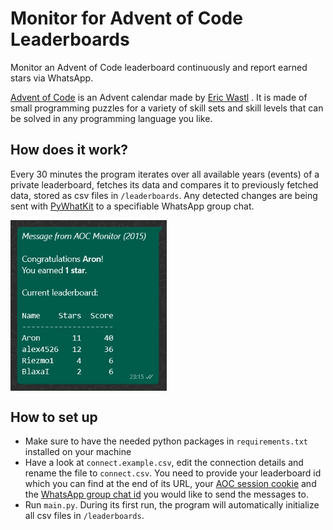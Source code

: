 # Monitor for Advent of Code Leaderboards

Monitor an Advent of Code leaderboard continuously and report earned stars via WhatsApp.

[Advent of Code](https://adventofcode.com/) is an Advent calendar made by [Eric Wastl](https://github.com/topaz) . It is made of small programming puzzles for a variety of skill sets and skill levels that can be solved in any programming language you like.

## How does it work?

Every 30 minutes the program iterates over all available years (events) of a private leaderboard, fetches its data and compares it to previously fetched data, stored as csv files in `/leaderboards`. Any detected changes are being sent with [PyWhatKit](https://github.com/Ankit404butfound/PyWhatKit) to a specifiable WhatsApp group chat.

<img align="middle" src="res/screenshot.example.jpg" width="250">

## How to set up

- Make sure to have the needed python packages in `requirements.txt` installed on your machine
- Have a look at `connect.example.csv`, edit the connection details and rename the file to `connect.csv`. You need to provide your leaderboard id which you can find at the end of its URL, your [AOC session cookie](https://github.com/wimglenn/advent-of-code-wim/issues/1) and the [WhatsApp group chat id](https://medium.com/clicktochat/whatsapp-group-id-162d8101073c) you would like to send the messages to.
- Run `main.py`. During its first run, the program will automatically initialize all csv files in `/leaderboards`.